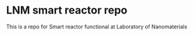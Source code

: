 # LNM smart reactor repo
This is a repo for Smart reactor functional at Laboratory of Nanomaterials
